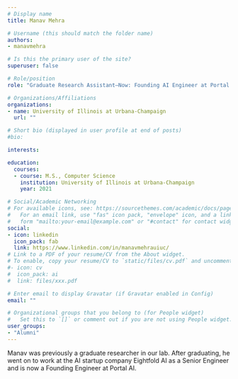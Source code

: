 ```yaml
---
# Display name
title: Manav Mehra

# Username (this should match the folder name)
authors:
- manavmehra

# Is this the primary user of the site?
superuser: false

# Role/position
role: "Graduate Research Assistant—Now: Founding AI Engineer at Portal AI"

# Organizations/Affiliations
organizations:
- name: University of Illinois at Urbana-Champaign
  url: ""

# Short bio (displayed in user profile at end of posts)
#bio:

interests:

education:
  courses:
  - course: M.S., Computer Science
    institution: University of Illinois at Urbana-Champaign
    year: 2021

# Social/Academic Networking
# For available icons, see: https://sourcethemes.com/academic/docs/page-builder/#icons
#   For an email link, use "fas" icon pack, "envelope" icon, and a link in the
#   form "mailto:your-email@example.com" or "#contact" for contact widget.
social:
- icon: linkedin
  icon_pack: fab
  link: https://www.linkedin.com/in/manavmehrauiuc/
# Link to a PDF of your resume/CV from the About widget.
# To enable, copy your resume/CV to `static/files/cv.pdf` and uncomment the lines below.
#- icon: cv
#  icon_pack: ai
#  link: files/xxx.pdf

# Enter email to display Gravatar (if Gravatar enabled in Config)
email: ""

# Organizational groups that you belong to (for People widget)
#   Set this to `[]` or comment out if you are not using People widget.
user_groups:
- "Alumni"
---
```


Manav was previously a graduate researcher in our lab. After graduating, he went on to work at the AI startup company Eightfold AI as a Senior Engineer and is now a Founding Engineer at Portal AI.